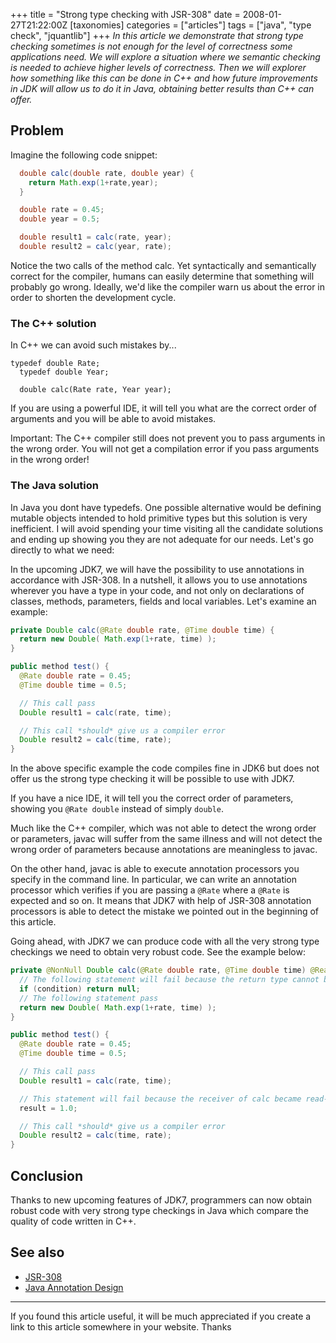 +++
title = "Strong type checking with JSR-308"
date = 2008-01-27T21:22:00Z
[taxonomies]
categories = ["articles"]
tags = ["java", "type check", "jquantlib"]
+++
_In this article we demonstrate that strong type checking sometimes is not enough for the level of correctness some applications need. We will explore a situation where we semantic checking is needed to achieve higher levels of correctness. Then we will explorer how something like this can be done in C++ and how future improvements in JDK will allow us to do it in Java, obtaining better results than C++ can offer._

## Problem

Imagine the following code snippet:
```java
  double calc(double rate, double year) {
    return Math.exp(1+rate,year);
  }

  double rate = 0.45;
  double year = 0.5;

  double result1 = calc(rate, year);
  double result2 = calc(year, rate);
```
Notice the two calls of the method calc. Yet syntactically and semantically correct for the compiler, humans can easily determine that something will probably go wrong. Ideally, we'd like the compiler warn us about the error in order to shorten the development cycle.

### The C++ solution

In C++ we can avoid such mistakes by...
```cplusplus
typedef double Rate;
  typedef double Year;

  double calc(Rate rate, Year year);
```
If you are using a powerful IDE, it will tell you what are the correct order of arguments and you will be able to avoid mistakes.

Important: The C++ compiler still does not prevent you to pass arguments in the wrong order. You will not get a compilation error if you pass arguments in the wrong order!

### The Java solution

In Java you dont have typedefs. One possible alternative would be defining mutable objects intended to hold primitive types but this solution is very inefficient. I will avoid spending your time visiting all the candidate solutions and ending up showing you they are not adequate for our needs. Let's go directly to what we need:

In the upcoming JDK7, we will have the possibility to use annotations in accordance with JSR-308. In a nutshell, it allows you to use annotations wherever you have a type in your code, and not only on declarations of classes, methods, parameters, fields and local variables. Let's examine an example:
```java
private Double calc(@Rate double rate, @Time double time) {
  return new Double( Math.exp(1+rate, time) );
}

public method test() {
  @Rate double rate = 0.45;
  @Time double time = 0.5;

  // This call pass
  Double result1 = calc(rate, time);

  // This call *should* give us a compiler error
  Double result2 = calc(time, rate);
}
```
In the above specific example the code compiles fine in JDK6 but does not offer us the strong type checking it will be possible to use with JDK7.

If you have a nice IDE, it will tell you the correct order of parameters, showing you ``@Rate double`` instead of simply `double`.

Much like the C++ compiler, which was not able to detect the wrong order or parameters, javac will suffer from the same illness and will not detect the wrong order of parameters because annotations are meaningless to javac.

On the other hand, javac is able to execute annotation processors you specify in the command line. In particular, we can write an annotation processor which verifies if you are passing a ``@Rate`` where a ``@Rate`` is expected and so on. It means that JDK7 with help of JSR-308 annotation processors is able to detect the mistake we pointed out in the beginning of this article.

Going ahead, with JDK7 we can produce code with all the very strong type checkings we need to obtain very robust code. See the example below:
```java
private @NonNull Double calc(@Rate double rate, @Time double time) @ReadOnly {
  // The following statement will fail because the return type cannot be null 
  if (condition) return null;
  // The following statement pass
  return new Double( Math.exp(1+rate, time) );
}

public method test() {
  @Rate double rate = 0.45;
  @Time double time = 0.5;

  // This call pass
  Double result1 = calc(rate, time);

  // This statement will fail because the receiver of calc became read-only
  result = 1.0;

  // This call *should* give us a compiler error
  Double result2 = calc(time, rate);
}
```

## Conclusion

Thanks to new upcoming features of JDK7, programmers can now obtain robust code with very strong type checkings in Java which compare the quality of code written in C++.


## See also

* [JSR-308](http://groups.csail.mit.edu/pag/jsr308/)
* [Java Annotation Design](http://groups.csail.mit.edu/pag/jsr308/java-annotation-design.html)

----

If you found this article useful, it will be much appreciated if you create a link to this article somewhere in your website. Thanks
